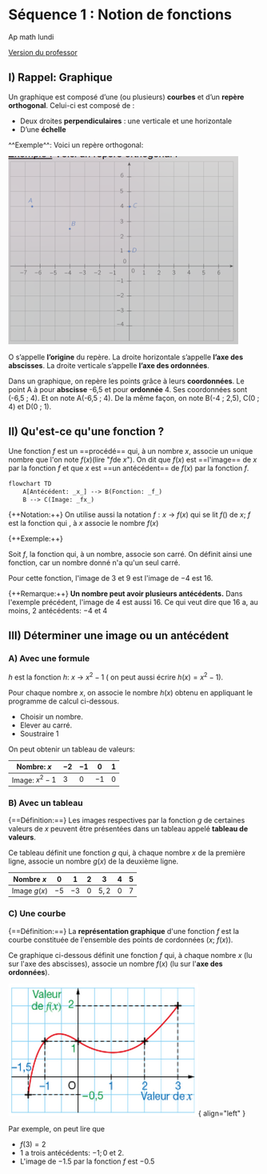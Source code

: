 # Séquence 1 : Notion de fonctions

Ap math lundi

[Version du professor](../../assets/noscans/maths/maths-chapter1-start.pdf)

## I) Rappel: Graphique
Un graphique est composé d’une (ou plusieurs) **courbes** et d’un **repère orthogonal**.
Celui-ci est composé de :

- Deux droites **perpendiculaires** : une verticale et une horizontale
- D’une **échelle**

^^Exemple^^: Voici un repère orthogonal:

![Graphique](../../assets/noscans/maths/maths-chapter1-graphique1.png)

O s’appelle **l’origine** du repère.
La droite horizontale s’appelle **l’axe des abscisses**.
La droite verticale s’appelle **l’axe des ordonnées**.

Dans un graphique, on repère les points grâce à
leurs **coordonnées**.
Le point A à pour **abscisse** -6,5 et pour **ordonnée** 4.
Ses coordonnées sont (-6,5 ; 4).
Et on note A(-6,5 ; 4).
De la même façon, on note B(-4 ; 2,5), C(0 ; 4) et
D(0 ; 1).

## II) Qu'est-ce qu'une fonction ?

Une fonction $f$ est un ==procédé== qui, à un nombre $x$, associe un unique nombre que l'on note $f(x)$(lire "$f$de $x$").
On dit que $f(x)$ est ==l'image== de $x$ par la fonction $f$ et que $x$ est ==un antécédent== de $f(x)$ par la fonction $f$.

```mermaid
flowchart TD
    A[Antécédent: _x_] --> B(Fonction: _f_)
    B --> C(Image: _fx_)
```

{++Notation:++} On utilise aussi la notation $f:x$ -> $f(x)$ qui se lit $f()$ de $x$; $f$ est la fonction qui , à $x$ associe le nombre $f(x)$

{++Exemple:++}

Soit $f$, la fonction qui, à un nombre, associe son carré. On définit ainsi une fonction, car un nombre donné n'a qu'un seul carré. 

Pour cette fonction, l'image de $3$ et $9$ est l'image de $-4$ est $16$.

{++Remarque:++} 
**Un nombre peut avoir plusieurs antécédents.**
Dans l'exemple précédent, l'image de $4$ est aussi $16$.
Ce qui veut dire que $16$ a, au moins, $2$ antécédents: $-4$ et $4$

## III) Déterminer une image ou un antécédent
### A) Avec une formule

$h$ est la fonction $h$: $x$ -> $x^2 - 1$ ( on peut aussi écrire $h(x) = x^2 - 1$).

Pour chaque nombre $x$, on associe le nombre $h(x)$ obtenu en appliquant le programme de calcul ci-dessous.

* Choisir un nombre.
* Elever au carré.
* Soustraire 1

On peut obtenir un tableau de valeurs:

| Nombre: $x$       | $-2$  | $-1$ | $0$   | $1$  |
|-------------------|-------|------|-------|------|
| Image: $x^2 - 1$  | $3$   | $0$  |  $-1$ |  $0$ |


### B) Avec un tableau

{==Définition:==} Les images respectives par la fonction $g$ de certaines valeurs de $x$ peuvent être présentées dans un tableau appelé **tableau de valeurs**.

Ce tableau définit une fonction $g$ qui, à chaque nombre $x$ de la première ligne, associe un nombre $g(x)$ de la deuxième ligne. 

| Nombre $x$ | $0$ | $1$ | $2$ | $3$ | $4$ | $5$ |
|---|---|---|---|---|---|---|
| Image $g(x)$ | $-5$ | $-3$ | $0$ | $5,2$ | $0$ | $7$ | 

### C) Une courbe

{==Définition:==} La **représentation graphique** d'une fonction $f$ est la courbe constituée de l'ensemble des points de cordonnées ($x$; $f(x)$).

Ce graphique ci-dessous définit une fonction $f$ qui, à chaque nombre $x$ (lu sur l'axe des abscisses), associe un nombre $f(x)$ (lu sur l'**axe des ordonnées**).

![Graphique](../../assets/noscans/maths/chapter1-graphique.png){ align="left" }

Par exemple, on peut lire que 
* $f(3) = 2$
* $1$ a trois antécédents: $-1;0$ et $2$.
* L'image de $-1.5$ par la fonction $f$ est $-0.5$
